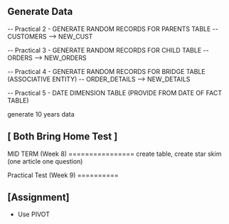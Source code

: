 Generate Data
--------
-- Practical 2 - GENERATE RANDOM RECORDS FOR PARENTS TABLE -- CUSTOMERS --> NEW_CUST 

-- Practical 3 - GENERATE RANDOM RECORDS FOR CHILD TABLE -- ORDERS --> NEW_ORDERS

-- Practical 4 - GENERATE RANDOM RECORDS FOR BRIDGE TABLE (ASSOCIATIVE ENTITY) -- ORDER_DETAILS --> NEW_DETAILS

-- Practical 5 - DATE DIMENSION TABLE (PROVIDE FROM DATE OF FACT TABLE) 

generate 10 years data



[ Both Bring Home Test ]
------------------------
MID TERM (Week 8) ================ create table, create star skim  (one article one question)

Practical Test (Week 9) ========== 



[Assignment]
------------
- Use PIVOT 

